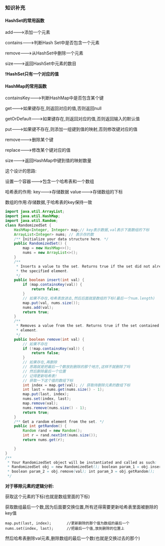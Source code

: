 ### 知识补充

#### HashSet的常用函数

add--->添加一个元素

contains--->判断Hash Set中是否包含一个元素

remove--->从HashSet中删除一个元素

size--->返回HashSet中元素的数目



**!HashSet只有一个对应的值**



#### HashMap的常用函数

containsKey--->判断HashMap中是否包含某个键

get--->如果键存在,则返回对应的值,否则返回null

getOrDefault--->如果键存在,则返回对应的值,否则返回输入的默认值

put--->如果键不存在,则添加一组键到值的映射,否则修改键对应的值

remove--->删除某个键

replace--->修改某个键对应的值

size--->返回HashMap中键到值的映射数量







这个设计的思路:

设置一个容器--->包含一个哈希表和一个数组

哈希表的作用: key--->存储数据   value--->存储数组的下标

数组的作用:存储数据,于哈希表的key保持一致



````java
import java.util.ArrayList;
import java.util.HashMap;
import java.util.Random;
class RandomizedSet {
    HashMap<Integer, Integer> map;// key表示数据,val表示下面数组的下标
    ArrayList<Integer> nums; // 表示存的数
    /** Initialize your data structure here. */
    public RandomizedSet() {
        map = new HashMap<>();
        nums = new ArrayList<>();
    }
    /**
     * Inserts a value to the set. Returns true if the set did not already contain
     * the specified element.
     */
    public boolean insert(int val) {
        if (map.containsKey(val)) {
            return false;
        }
        // 如果不存在,哈希表放进去,然后后面就是数组的下标(最后一个num.length)
        map.put(val, nums.size());
        nums.add(val);
        return true;
    }
    /**
     * Removes a value from the set. Returns true if the set contained the specified
     * element.
     */
    public boolean remove(int val) {
        // 如果不存在
        if (!map.containsKey(val)) {
            return false;
        }
        // 如果存在,再删除
        // 思路就是把最后一个数放到删除的那个地方,这样不就删除了吗
        // 然后删除最后一个位置
        // 记得更新哈希表!
        // 获取一下这个值的数组下标
        int index = map.get(val); // 获取待删除元素的数组下标
        int last = nums.get(nums.size() - 1);
        map.put(last, index);
        nums.set(index, last);
        map.remove(val);
        nums.remove(nums.size() - 1);
        return true;
    }
    /** Get a random element from the set. */
    public int getRandom() {
        Random rand = new Random();
        int r = rand.nextInt(nums.size());
        return nums.get(r);

    }
}
/**
 * Your RandomizedSet object will be instantiated and called as such:
 * RandomizedSet obj = new RandomizedSet(); boolean param_1 = obj.insert(val);
 * boolean param_2 = obj.remove(val); int param_3 = obj.getRandom();
 */
````

**对于移除元素的逻辑分析:**

获取这个元素的下标(也就是数组里面的下标)

获取数组最后一个数,因为后面要交换位置,所有还得需要更新哈希表里面被删除的key值

```
map.put(last, index);		//更新删除的那个值为数组的最后一个
nums.set(index, last);		//把最后一个值,放到删除的位置上
```

然后哈希表删除val元素,删除数组的最后一个数(也就是交换过去的那个)

